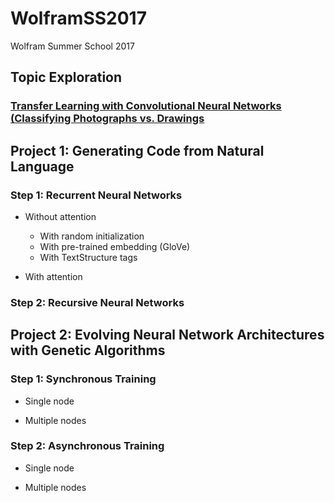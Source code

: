 # WolframSS2017
Wolfram Summer School 2017

## Topic Exploration

### [Transfer Learning with Convolutional Neural Networks (Classifying Photographs vs. Drawings](https://github.com/dan7geo/WolframSS2017/blob/master/IntroTransferLearning.pdf)

## Project 1: Generating Code from Natural Language

### Step 1: Recurrent Neural Networks

* Without attention
  * With random initialization
  * With pre-trained embedding (GloVe)
  * With TextStructure tags
  
* With attention

### Step 2: Recursive Neural Networks

## Project 2: Evolving Neural Network Architectures with Genetic Algorithms

### Step 1: Synchronous Training

* Single node

* Multiple nodes

### Step 2: Asynchronous Training

* Single node

* Multiple nodes
